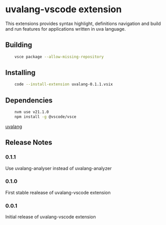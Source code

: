 # uvalang-vscode extension

This extensions provides syntax highlight, definitions navigation and build and run features for applications written in uva language.

## Building
```sh
	vsce package --allow-missing-repository
```

## Installing
```sh
	code --install-extension uvalang-0.1.1.vsix
```

## Dependencies
```sh
	nvm use v21.1.0
	npm install -g @vscode/vsce
```
[uvalang](https://github.com/andrey-moura/uva-lang)

## Release Notes

### 0.1.1

Use uvalang-analyser instead of uvalang-analyzer

### 0.1.0

First stable realease of uvalang-vscode extension

### 0.0.1

Initial release of uvalang-vscode extension
